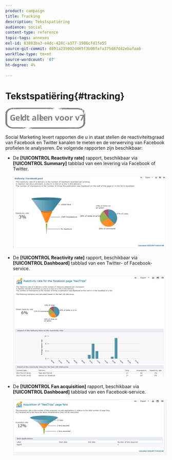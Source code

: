 ```yaml
---
product: campaign
title: Tracking
description: Tekstspatiëring
audience: social
content-type: reference
topic-tags: annexes
exl-id: 83883ba3-e4dc-428c-a377-1986cfd1fe55
source-git-commit: d891a235002d465f3b00fafa375d87d42ebafaa6
workflow-type: tm+mt
source-wordcount: '67'
ht-degree: 4%

---
```


# Tekstspatiëring{#tracking}

![](../../assets/v7-only.svg)

Social Marketing levert rapporten die u in staat stellen de reactiviteitsgraad van Facebook en Twitter kanalen te meten en de verwerving van Facebook profielen te analyseren. De volgende rapporten zijn beschikbaar:

* De **[!UICONTROL Reactivity rate]** rapport, beschikbaar via **[!UICONTROL Summary]** tabblad van een levering via Facebook of Twitter.

   ![](assets/social_report_3.png)

* De **[!UICONTROL Reactivity rate]** rapport, beschikbaar via **[!UICONTROL Dashboard]** tabblad van een Twitter- of Facebook-service.

   ![](assets/social_report_2.png)

* De **[!UICONTROL Fan acquisition]** rapport, beschikbaar via **[!UICONTROL Dashboard]** tabblad van een Facebook-service.

   ![](assets/social_report_1.png)
